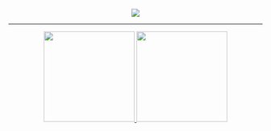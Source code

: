 <br/>

<div align="center">
  <a href="https://github.com/danieleverest/skill-icons">
    <img src="https://skillicons.dev/icons?i=html,css,javascript,nodejs,python,bash,linux,git&theme=dark" />
  </a>
</div>

<hr/>

<div align="center">
  <a href="https://github.com/anuraghazra/github-readme-stats">
    <picture>
      <source height="180em" media="(prefers-color-scheme: dark)" srcset="https://github-readme-stats.vercel.app/api/top-langs/?username=elf-alchemist&layout=compact&langs_count=6&theme=dark">
	    <img height="180em" src="https://github-readme-stats.vercel.app/api/top-langs/?username=elf-alchemist&layout=compact&langs_count=6&theme=default"/>
    </picture>
  </a>
  <a href="https://github.com/DenverCoder1/github-readme-streak-stats">
    <picture>
      <source height="180em" media="(prefers-color-scheme: dark)" srcset="https://streak-stats.demolab.com/?user=elf-alchemist&theme=dark">
      <img height="180em" src="https://streak-stats.demolab.com/?user=elf-alchemist&theme=default"/>
    </picture>
  </a>
</div>

<br/>
